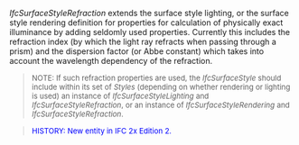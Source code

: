 _IfcSurfaceStyleRefraction_ extends the surface style lighting, or the surface style rendering definition for properties for calculation of physically exact illuminance by adding seldomly used properties. Currently this includes the refraction index (by which the light ray refracts when passing through a prism) and the dispersion factor (or Abbe constant) which takes into account the wavelength dependency of the refraction.

> <font size="-1">NOTE: If such refraction properties are used,
		the <i>IfcSurfaceStyle</i> should include within its set of <i>Styles</i>
		(depending on whether rendering or lighting is used) an instance of
		<i>IfcSurfaceStyleLighting</i> and <i>IfcSurfaceStyleRefraction</i>, or an
		instance of <i>IfcSurfaceStyleRendering</i> and
		<i>IfcSurfaceStyleRefraction</i>.</font>

> <font color="#0000FF" size="-1">HISTORY: New entity in IFC 2x
		Edition 2.</font>